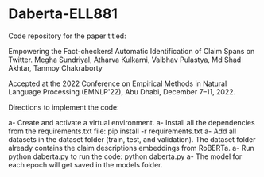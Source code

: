 # Daberta-ELL881

Code repository for the paper titled:

Empowering the Fact-checkers! Automatic Identification of Claim Spans on Twitter. Megha Sundriyal, Atharva Kulkarni, Vaibhav Pulastya, Md Shad Akhtar, Tanmoy Chakraborty

Accepted at the 2022 Conference on Empirical Methods in Natural Language Processing (EMNLP'22), Abu Dhabi, December 7–11, 2022.

Directions to implement the code:

a- Create and activate a virtual environment.
a- Install all the dependencies from the requirements.txt file: pip install -r requirements.txt
a- Add all datasets in the dataset folder (train, test, and validation). The dataset folder already contains the claim descriptions embeddings from RoBERTa.
a- Run python daberta.py to run the code: python daberta.py
a- The model for each epoch will get saved in the models folder.
